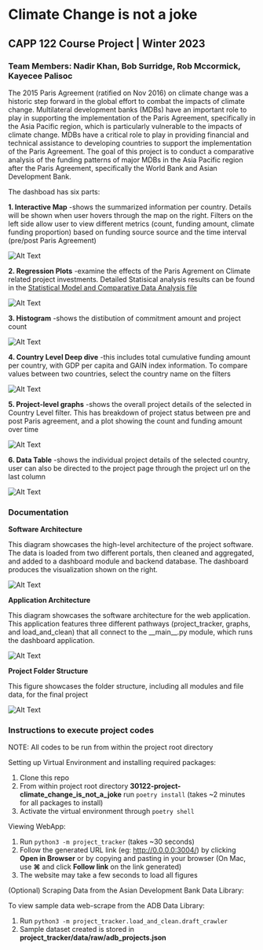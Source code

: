 # <b>Climate Change is not a joke</b>
## <b>CAPP 122 Course Project | Winter 2023</b>
### <b>Team Members: Nadir Khan, Bob Surridge, Rob Mccormick, Kayecee Palisoc</b>


<p>
The 2015 Paris Agreement (ratified on Nov 2016) on climate change was a historic step forward in the global effort to combat the impacts of climate change. Multilateral development banks (MDBs) have an important role to play in supporting the implementation of the Paris Agreement, specifically in the Asia Pacific region, which is particularly vulnerable to the impacts of climate change. MDBs have a critical role to play in providing financial and technical assistance to developing countries to support the implementation of the Paris Agreement. The goal of this project is to conduct a comparative analysis of the funding patterns of major MDBs in the Asia Pacific region after the Paris Agreement, specifically the World Bank and Asian Development Bank.
</p>

<p>
The dashboad has six parts:
</p>

<p><b>1. Interactive Map</b> -shows the summarized information per country. Details will be shown when user hovers through the map on the right. Filters on the left side allow user to view different metrics (count, funding amount, climate funding proportion) based on funding source source and the time interval (pre/post Paris Agreement) </p>

![Alt Text](https://github.com/uchicago-capp122-spring23/30122-project-climate_change_is_not_a_joke/blob/main/project_tracker/dashboard_screenshots/1.Map.png)


<p><b>2. Regression Plots</b> -examine the effects of the Paris Agrement on Climate related project investments. Detailed Statisical analysis results can be found in the <a href = "https://github.com/uchicago-capp122-spring23/30122-project-climate_change_is_not_a_joke/blob/main/project_tracker/Documentation/Statistical%20Model%20and%20Comparative%20Data%20Analysis.pdf">Statistical Model and Comparative Data Analysis file</a></p>

![Alt Text](https://github.com/uchicago-capp122-spring23/30122-project-climate_change_is_not_a_joke/blob/main/project_tracker/dashboard_screenshots/2.Regression.png)


<p><b>3. Histogram</b> -shows the distibution of commitment amount and project count</p>

![Alt Text](https://github.com/uchicago-capp122-spring23/30122-project-climate_change_is_not_a_joke/blob/main/project_tracker/dashboard_screenshots/3.Histogram.png)


<p><b>4. Country Level Deep dive</b> -this includes total cumulative funding amount per country, with GDP per capita and GAIN index information. To compare values between two countries, select the country name on the filters</p>

![Alt Text](https://github.com/uchicago-capp122-spring23/30122-project-climate_change_is_not_a_joke/blob/main/project_tracker/dashboard_screenshots/4.GDP_Vulnerability_Datatable.png)


<p><b>5. Project-level graphs</b> -shows the overall project details of the  selected in Country Level filter. This has breakdown of project status between pre and post Paris agreement, and a plot showing the count and funding amount over time</p>

![Alt Text](https://github.com/uchicago-capp122-spring23/30122-project-climate_change_is_not_a_joke/blob/main/project_tracker/dashboard_screenshots/5.project_plots.png)


<p><b>6. Data Table</b> -shows the individual project details of the selected country, user can also be directed to the project page through the project url on the last column</p>

![Alt Text](https://github.com/uchicago-capp122-spring23/30122-project-climate_change_is_not_a_joke/blob/main/project_tracker/dashboard_screenshots/6.project_datatable.png)

### <b> Documentation </b>

<p><b>Software Architecture</b></p>

<p>This diagram showcases the high-level architecture of the project software. The data is loaded from two different portals, then cleaned and aggregated, and added to a dashboard module and backend database. The dashboard produces the visualization shown on the right.</p>  

![Alt Text](https://github.com/uchicago-capp122-spring23/30122-project-climate_change_is_not_a_joke/blob/main/project_tracker/Documentation/Software%20Architecture.JPG)

<p><b>Application Architecture</b></p>

<p>This diagram showcases the software architecture for the web application. This application features three different pathways (project_tracker, graphs, and load_and_clean) that all connect to the __main__.py module, which runs the dashboard application.</p>  

![Alt Text](https://github.com/uchicago-capp122-spring23/30122-project-climate_change_is_not_a_joke/blob/main/project_tracker/Documentation/Application%20Structure.JPG)

<p><b>Project Folder Structure</b></p>

<p>This figure showcases the folder structure, including all modules and file data, for the final project</p> 

![Alt Text](https://github.com/uchicago-capp122-spring23/30122-project-climate_change_is_not_a_joke/blob/main/project_tracker/Documentation/Folder%20Structure.jpg)

### <b> Instructions to execute project codes </b>
<p>NOTE: All codes to be run from within the project root directory</p>

<p> Setting up Virtual Environment and installing required packages:

1. Clone this repo
2. From within project root directory <b>30122-project-climate_change_is_not_a_joke</b> run `poetry install` (takes ~2 minutes for all packages to install)
3. Activate the virtual environment through `poetry shell`

Viewing WebApp:

1. Run `python3 -m project_tracker` (takes ~30 seconds)
2. Follow the generated URL link (eg: http://0.0.0.0:3004/) by clicking <b>Open in Browser</b> or by copying and pasting in your browser (On Mac, use <b>⌘</b> and click <b>Follow link</b> on the link generated)
3. The website may take a few seconds to load all figures
  
(Optional) Scraping Data from the Asian Development Bank Data Library:

To view sample data web-scrape from the ADB Data Library:
1. Run `python3 -m project_tracker.load_and_clean.draft_crawler`
2. Sample dataset created is stored in <b>project_tracker/data/raw/adb_projects.json</b>

</p>












